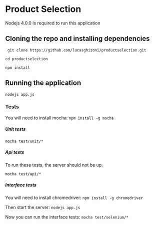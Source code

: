 # Product Selection
Nodejs 4.0.0 is required to run this application

## Cloning the repo and installing dependencies
``` git clone https://github.com/lucasghizoni/productselection.git```

``` cd productselection ```

``` npm install ```

## Running the application

``` nodejs app.js ```

### Tests
You will need to install mocha:
``` npm install -g mocha ```

##### Unit tests
 ``` mocha test/unit/* ```

##### Api tests
To run these tests, the server should not be up.

``` mocha test/api/* ``` 

##### Interface tests
You will need to install chromedriver:
``` npm install -g chromedriver ```

Then start the server: 
``` nodejs app.js ```

Now you can run the interface tests:
``` mocha test/selenium/* ```


